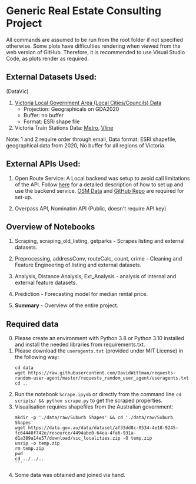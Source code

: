 # Generic Real Estate Consulting Project
All commands are assumed to be run from the root folder if not specified otherwise. Some plots have difficulties rendering when viewed from the web version of GitHub. Therefore, it is recommended to use Visual Studio Code, as plots render as required.

## External Datasets Used:
(DataVic)
1. [Victoria Local Government Area (Local Cities/Councils) Data](https://datashare.maps.vic.gov.au/search?md=bc822a9c-3766-57ac-a034-bcad3fb66d86)
    * Projection: Geographicals on GDA2020
    * Buffer: no buffer
    * Format: ESRi shape file
2. Victoria Train Stations Data: [Metro](https://discover.data.vic.gov.au/dataset/ptv-metro-train-stations), [Vline](https://discover.data.vic.gov.au/dataset/ptv-regional-train-stations)

Note: 1 and 2 require order through email, Data format: ESRI shapefile, geographical data from 2020, No buffer for all regions of Victoria.

## External APIs Used:
1. Open Route Service: A Local backend was setup to avoid call limitations of the API. Follow [here](https://giscience.github.io/openrouteservice/installation/Installation-and-Usage.html) for a detailed description of how to set up and use the backend service. [OSM Data](http://download.geofabrik.de/australia-oceania/australia.html) and [GitHub Repo](https://github.com/GIScience/openrouteservice) are required for set-up. 

2. Overpass API, Nominatim API (Public, doesn't require API key)

## Overview of Notebooks
1. Scraping, scraping_old_listing, getparks - Scrapes listing and external datasets.

2. Preprocessing, addressConv, routeCalc, count, crime - Cleaning and Feature Engineering of listing and external datasets.

3. Analysis, Distance Analysis, Ext_Analysis - analysis of internal and external feature datasets.

4. Prediction  - Forecasting model for median rental price.

5. **Summary** - Overview of the entire project.

## Required data
0. Please create an environment with Python 3.8 or Python 3.10 installed and install the needed libraries from requirements.txt.
1. Please download the `useragents.txt` (provided under MIT License) in the following way:
    ```shell
    cd data
    wget https://raw.githubusercontent.com/DavidWittman/requests-random-user-agent/master/requests_random_user_agent/useragents.txt
    cd ..
    ```
2. Run the notebook `Scrape.ipynb` or directly from the command line `cd scripts/ && python scrape.py` to get the scraped properties.
3. Visualisation requires shapefiles from the Australian government:
    ````shell
    mkdir -p './data/raw/Suburb Shapes' && cd './data/raw/Suburb Shapes'
    wget https://data.gov.au/data/dataset/af33dd8c-0534-4e18-9245-fc64440f742e/resource/4494abe0-64ea-4fa6-931a-d1a389a14e57/download/vic_localities.zip -O temp.zip
    unzip -o temp.zip
    rm temp.zip
    pwd
    cd ../../..
    ```
4. Some data was obtained and joined via hand.
